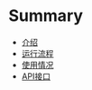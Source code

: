 # Summary

* [介绍](README.md)
* [运行流程](yun-xing-liu-cheng.md)
* [使用情况](shi-yong-qing-kuang.md)
* [API接口](apijie-kou.md)

